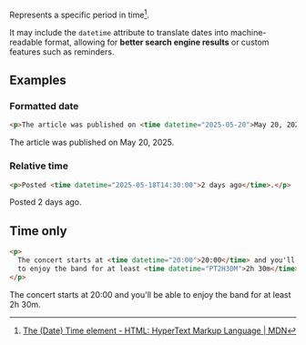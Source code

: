 Represents a specific period in time[^1].

It may include the `datetime` attribute to translate dates into machine-readable format, allowing for **better search engine results** or custom features such as reminders.
## Examples

### Formatted date

```html
<p>The article was published on <time datetime="2025-05-20">May 20, 2025</time>.</p>
```

<p>The article was published on <time datetime="2025-05-20">May 20, 2025</time>.</p>

### Relative time

```html
<p>Posted <time datetime="2025-05-18T14:30:00">2 days ago</time>.</p>
```

<p>Posted <time datetime="2025-05-18T14:30:00">2 days ago</time>.</p>

## Time only

```html
<p>
  The concert starts at <time datetime="20:00">20:00</time> and you'll be able
  to enjoy the band for at least <time datetime="PT2H30M">2h 30m</time>.
</p>
```

<p>
  The concert starts at <time datetime="20:00">20:00</time> and you'll be able
  to enjoy the band for at least <time datetime="PT2H30M">2h 30m</time>.
</p>

[^1]: [The (Date) Time element - HTML: HyperText Markup Language \| MDN](https://developer.mozilla.org/en-US/docs/Web/HTML/Reference/Elements/time)
